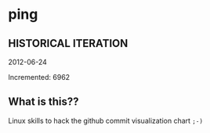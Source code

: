 # ping

## HISTORICAL ITERATION
2012-06-24

Incremented: 6962

## What is this?? 
Linux skills to hack the github commit visualization chart `;-)`
